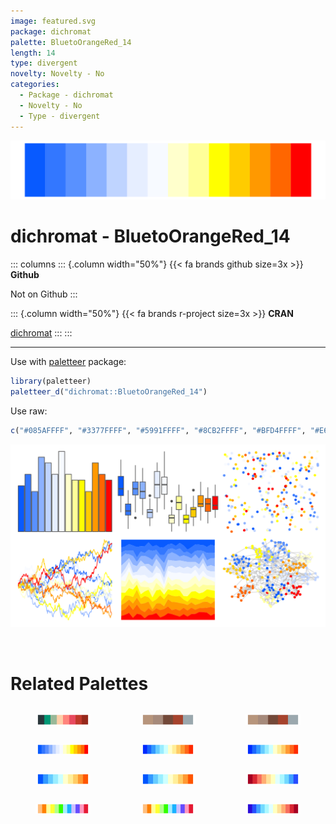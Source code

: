 ```yaml
---
image: featured.svg
package: dichromat
palette: BluetoOrangeRed_14
length: 14
type: divergent
novelty: Novelty - No
categories:
  - Package - dichromat
  - Novelty - No
  - Type - divergent
---
```


![](featured.svg)

# dichromat - BluetoOrangeRed_14 

::: columns
::: {.column width="50%"}
{{< fa brands github size=3x >}}
**Github**

Not on Github
:::

::: {.column width="50%"}
{{< fa brands r-project size=3x >}}
**CRAN**

[dichromat](https://CRAN.R-project.org/package=dichromat)
:::
:::

<hr> 

Use with [paletteer](https://emilhvitfeldt.github.io/paletteer/) package:

```r
library(paletteer)
paletteer_d("dichromat::BluetoOrangeRed_14")
```

Use raw:

```r
c("#085AFFFF", "#3377FFFF", "#5991FFFF", "#8CB2FFFF", "#BFD4FFFF", "#E6EEFFFF", "#F7FAFFFF", "#FFFFCCFF", "#FFFF99FF", "#FFFF00FF", "#FFCC00FF", "#FF9900FF", "#FF6600FF", "#FF0000FF")
``` 

![](examples.png) 

<br>

# Related Palettes

<div class="list" style="display: grid; grid-template-columns: auto auto auto;"> <figure class="figure">
<a href="../../awtools/a_palette/"> <img src="../../awtools/a_palette/featured.svg" style="width: 100%;" class="figure-img"></a>
</figure> <figure class="figure">
<a href="../../ButterflyColors/hamadryas_feronia/"> <img src="../../ButterflyColors/hamadryas_feronia/featured.svg" style="width: 100%;" class="figure-img"></a>
</figure> <figure class="figure">
<a href="../../ButterflyColors/hamadryas_feronia/"> <img src="../../ButterflyColors/hamadryas_feronia/featured.svg" style="width: 100%;" class="figure-img"></a>
</figure> <figure class="figure">
<a href="../../colorBlindness/Blue2OrangeRed14Steps/"> <img src="../../colorBlindness/Blue2OrangeRed14Steps/featured.svg" style="width: 100%;" class="figure-img"></a>
</figure> <figure class="figure">
<a href="../../colorBlindness/Blue2Orange12Steps/"> <img src="../../colorBlindness/Blue2Orange12Steps/featured.svg" style="width: 100%;" class="figure-img"></a>
</figure> <figure class="figure">
<a href="../../dichromat/BluetoOrange_12/"> <img src="../../dichromat/BluetoOrange_12/featured.svg" style="width: 100%;" class="figure-img"></a>
</figure> <figure class="figure">
<a href="../../colorBlindness/Blue2Orange10Steps/"> <img src="../../colorBlindness/Blue2Orange10Steps/featured.svg" style="width: 100%;" class="figure-img"></a>
</figure> <figure class="figure">
<a href="../../dichromat/BluetoOrange_10/"> <img src="../../dichromat/BluetoOrange_10/featured.svg" style="width: 100%;" class="figure-img"></a>
</figure> <figure class="figure">
<a href="../../colorBlindness/ModifiedSpectralScheme11Steps/"> <img src="../../colorBlindness/ModifiedSpectralScheme11Steps/featured.svg" style="width: 100%;" class="figure-img"></a>
</figure> <figure class="figure">
<a href="../../dichromat/Categorical_12/"> <img src="../../dichromat/Categorical_12/featured.svg" style="width: 100%;" class="figure-img"></a>
</figure> <figure class="figure">
<a href="../../colorBlindness/PairedColor12Steps/"> <img src="../../colorBlindness/PairedColor12Steps/featured.svg" style="width: 100%;" class="figure-img"></a>
</figure> <figure class="figure">
<a href="../../dichromat/DarkRedtoBlue_12/"> <img src="../../dichromat/DarkRedtoBlue_12/featured.svg" style="width: 100%;" class="figure-img"></a>
</figure> 
</div>
